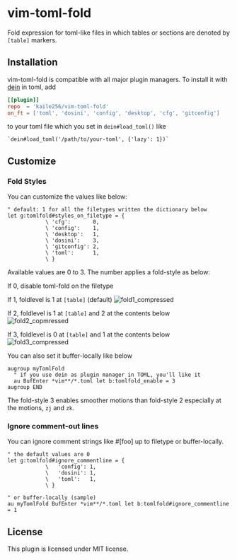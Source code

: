 # vim-toml-fold

Fold expression for toml-like files
in which tables or sections are denoted by `[table]` markers.

## Installation

vim-toml-fold is compatible with all major plugin managers.
To install it with [dein][] in toml, add

```toml
[[plugin]]
repo  = 'kaile256/vim-toml-fold'
on_ft = ['toml', 'dosini', 'config', 'desktop', 'cfg', 'gitconfig']
```

to your toml file which you set in `dein#load_toml()` like

```vim
`dein#load_toml('/path/to/your-toml', {'lazy': 1})`
```

## Customize

### Fold Styles

You can customize the values like below:

```vim
" default: 1 for all the filetypes written the dictionary below
let g:tomlfold#styles_on_filetype = {
            \ 'cfg':       0,
            \ 'config':    1,
            \ 'desktop':   1,
            \ 'dosini':    3,
            \ 'gitconfig': 2,
            \ 'toml':      1,
            \ }
```

Available values are 0 to 3.
The number applies a fold-style as below:

If 0, disable toml-fold on the filetype

If 1, foldlevel is 1 at `[table]` (default)
![fold1_compressed](https://user-images.githubusercontent.com/46470475/71359819-34a76680-25d1-11ea-98d7-5386f9a17d72.gif)

If 2, foldlevel is 1 at `[table]` and 2 at the contents below
![fold2_copmressed](https://user-images.githubusercontent.com/46470475/71359820-34a76680-25d1-11ea-9719-9b346f54a14b.gif)

If 3, foldlevel is 0 at `[table]` and 1 at the contents below
![fold3_compressed](https://user-images.githubusercontent.com/46470475/71359821-353ffd00-25d1-11ea-8380-9bdddca2af4e.gif)

You can also set it buffer-locally like below

```vim
augroup myTomlFold
  " if you use dein as plugin manager in TOML, you'll like it
  au BufEnter *vim**/*.toml let b:tomlfold_enable = 3
augroup END
```

The fold-style 3 enables smoother motions than fold-style 2
especially at the motions, `zj` and `zk`.

### Ignore comment-out lines

You can ignore comment strings like #[foo] up to filetype or buffer-locally.

```vim
" the default values are 0
let g:tomlfold#ignore_commentline = {
            \   'config': 1,
            \   'dosini': 1,
            \   'toml':   1,
            \ }

" or buffer-locally (sample)
au myTomlFold BufEnter *vim**/*.toml let b:tomlfold#ignore_commentline = 1
```

## License

This plugin is licensed under MIT license.

[dein]: https://github.com/Shougo/dein.vim
